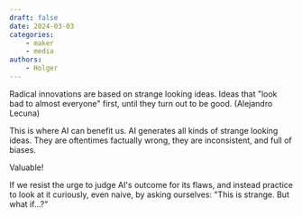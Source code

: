 ```yaml
---
draft: false
date: 2024-03-03
categories:
    - maker
    - media
authors:
    - Holger
---
```


Radical innovations are based on strange looking ideas. Ideas that "look bad to almost everyone" first, until they turn out to be good. (Alejandro Lecuna)

This is where AI can benefit us. AI generates all kinds of strange looking ideas. They are oftentimes factually wrong, they are inconsistent, and full of biases. 

Valuable!

If we resist the urge to judge AI's outcome for its flaws, and instead practice to look at it curiously, even naive, by asking ourselves: "This is strange. But what if...?"